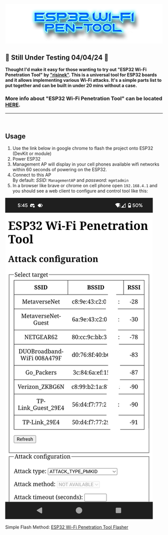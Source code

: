 ![Header](Images/esppt.png)
<br>

## 🌟 Still Under Testing 04/04/24 🌟

<b>Thought I'd make it easy for those wanting to try out "ESP32 Wi-Fi Penetration Tool" by <a href="https://github.com/risinek/esp32-wifi-penetration-tool">"risinek"</a>. This is a universal tool for ESP32 boards  and it allows implementing various Wi-Fi attacks. It's a simple parts list to put together and can be built in under 20 mins without a case. <br> </b>
  
### More info about "ESP32 Wi-Fi Penetration Tool" can be located <a href="https://github.com/risinek/esp32-wifi-penetration-tool">HERE</a>.  
  

  <hr>
  <br>

  ## Usage
1. Use the link below in google chrome to flash the project onto ESP32 (DevKit or module)
1. Power ESP32
1. Management AP will display in your cell phones available wifi networks within 60 seconds of powering on the ESP32.
1. Connect to this AP\
By default: 
*SSID:* `ManagementAP` and *password:* `mgmtadmin`
1. In a browser like brave or chrome on cell phone open `192.168.4.1` and you should see a web client to configure and control tool like this:

![Web client UI](Images/uiimg.png)
  
Simple Flash Method: <a href=https://atomnft.github.io/ESP32-Wi-Fi-Penetration-Tool/flash0.html>ESP32 Wi-Fi Penetration Tool Flasher</a>